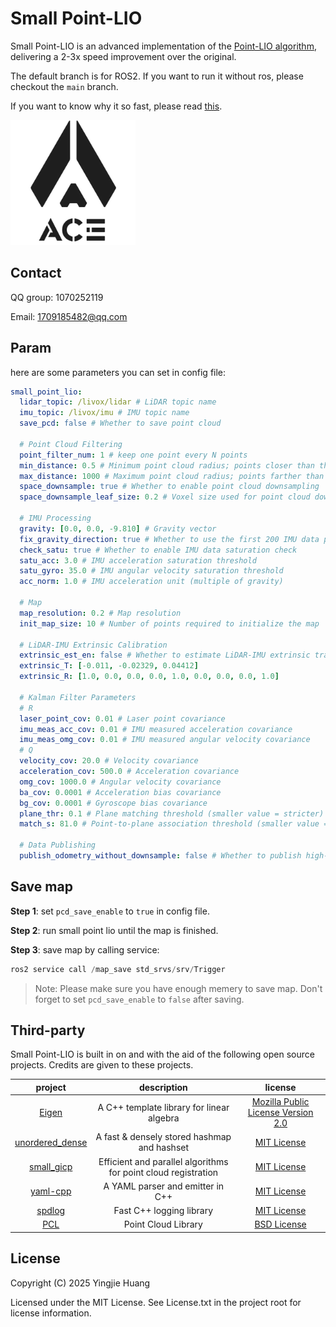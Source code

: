 # Small Point-LIO

Small Point-LIO is an advanced implementation of the [Point-LIO algorithm](https://github.com/hku-mars/Point-LIO), delivering a 2-3x speed improvement over the original.

The default branch is for ROS2. If you want to run it without ros, please checkout the `main` branch.

If you want to know why it so fast, please read [this](https://bbs.robomaster.com/article/813022).

<img src="./img/ACE.jpg" width="200px">

## Contact

QQ group: 1070252119

Email: 1709185482@qq.com

## Param

here are some parameters you can set in config file:

```yaml
small_point_lio:
  lidar_topic: /livox/lidar # LiDAR topic name
  imu_topic: /livox/imu # IMU topic name
  save_pcd: false # Whether to save point cloud

  # Point Cloud Filtering
  point_filter_num: 1 # keep one point every N points
  min_distance: 0.5 # Minimum point cloud radius; points closer than this will be filtered
  max_distance: 1000 # Maximum point cloud radius; points farther than this will be filtered
  space_downsample: true # Whether to enable point cloud downsampling
  space_downsample_leaf_size: 0.2 # Voxel size used for point cloud downsampling

  # IMU Processing
  gravity: [0.0, 0.0, -9.810] # Gravity vector
  fix_gravity_direction: true # Whether to use the first 200 IMU data points to correct gravity direction (magnitude still from gravity parameter)
  check_satu: true # Whether to enable IMU data saturation check
  satu_acc: 3.0 # IMU acceleration saturation threshold
  satu_gyro: 35.0 # IMU angular velocity saturation threshold
  acc_norm: 1.0 # IMU acceleration unit (multiple of gravity)

  # Map
  map_resolution: 0.2 # Map resolution
  init_map_size: 10 # Number of points required to initialize the map

  # LiDAR-IMU Extrinsic Calibration
  extrinsic_est_en: false # Whether to estimate LiDAR-IMU extrinsic transformation online
  extrinsic_T: [-0.011, -0.02329, 0.04412]
  extrinsic_R: [1.0, 0.0, 0.0, 0.0, 1.0, 0.0, 0.0, 0.0, 1.0]

  # Kalman Filter Parameters
  # R
  laser_point_cov: 0.01 # Laser point covariance
  imu_meas_acc_cov: 0.01 # IMU measured acceleration covariance
  imu_meas_omg_cov: 0.01 # IMU measured angular velocity covariance
  # Q
  velocity_cov: 20.0 # Velocity covariance
  acceleration_cov: 500.0 # Acceleration covariance
  omg_cov: 1000.0 # Angular velocity covariance
  ba_cov: 0.0001 # Acceleration bias covariance
  bg_cov: 0.0001 # Gyroscope bias covariance
  plane_thr: 0.1 # Plane matching threshold (smaller value = stricter)
  match_s: 81.0 # Point-to-plane association threshold (smaller value = stricter)

  # Data Publishing
  publish_odometry_without_downsample: false # Whether to publish high-frequency odometry. Note that this does not enhance the real-time nature of the odometry and but degrades performance. It is recommended to increase the point cloud publishing rate to achieve highly real-time odometry.
```

## Save map

**Step 1**: set `pcd_save_enable` to `true` in config file.

**Step 2**: run small point lio until the map is finished.

**Step 3**: save map by calling service:

```cpp
ros2 service call /map_save std_srvs/srv/Trigger
```

> Note: Please make sure you have enough memery to save map. Don't forget to set `pcd_save_enable` to `false` after saving.

## Third-party

Small Point-LIO is built in on and with the aid of the following open source projects. Credits are given to these projects.

|                            project                             |                          description                           |                                            license                                            |
| :------------------------------------------------------------: | :------------------------------------------------------------: | :-------------------------------------------------------------------------------------------: |
|           [Eigen](https://gitlab.com/libeigen/eigen)           |           A C++ template library for linear algebra            | [Mozilla Public License Version 2.0](https://gitlab.com/libeigen/eigen/-/blob/master/LICENSE) |
| [unordered_dense](https://github.com/martinus/unordered_dense) |          A fast & densely stored hashmap and hashset           |         [MIT License](https://github.com/martinus/unordered_dense/blob/main/LICENSE)          |
|       [small_gicp](https://github.com/koide3/small_gicp)       | Efficient and parallel algorithms for point cloud registration |            [MIT License](https://github.com/koide3/small_gicp/blob/master/LICENSE)            |
|         [yaml-cpp](https://github.com/jbeder/yaml-cpp)         |                A YAML parser and emitter in C++                |             [MIT License](https://github.com/jbeder/yaml-cpp/blob/master/LICENSE)             |
|           [spdlog](https://github.com/gabime/spdlog)           |                    Fast C++ logging library                    |               [MIT License](https://github.com/gabime/spdlog/blob/v1.x/LICENSE)               |
|        [PCL](https://github.com/PointCloudLibrary/pcl)         |                      Point Cloud Library                       |        [BSD License](https://github.com/PointCloudLibrary/pcl/blob/master/LICENSE.txt)        |

## License

Copyright (C) 2025 Yingjie Huang

Licensed under the MIT License. See License.txt in the project root for license information.
